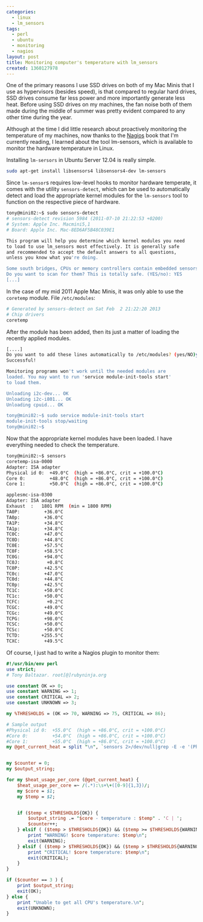 ```yaml
---
categories:
  - linux
  - lm_sensors
tags:
  - perl
  - ubuntu
  - monitoring
  - nagios
layout: post
title: Monitoring computer's temperature with lm_sensors
created: 1360127978
---
```


One of the primary reasons I use SSD drives on both of my Mac Minis that I use as hypervisors (besides speed), is that compared to regular hard drives, SSD drives consume far less power and more importantly generate less heat. Before using SSD drives on my machines, the fan noise both of them made during the middle of summer was pretty evident compared to any other time during the year.

Although at the time I did little research about proactively monitoring the temperature of my machines, now thanks to the <a href="http://nostarch.com/nagios.htm" target="_blank">Nagios</a> book that I'm currently reading, I learned about the tool lm-sensors, which is available to monitor the hardware temperature in Linux.

Installing `lm-sersors` in Ubuntu Server 12.04 is really simple.

```bash
sudo apt-get install libsensors4 libsensors4-dev lm-sensors
```

Since `lm-sensor`s requires low-level hooks to monitor hardware temperate, it comes with the utility `sensors-detect`, which can be used to automatically detect and load the appropriate kernel modules for the `lm-sensors` tool to function on the respective piece of hardware.

```bash
tony@mini02:~$ sudo sensors-detect 
# sensors-detect revision 5984 (2011-07-10 21:22:53 +0200)
# System: Apple Inc. Macmini5,1
# Board: Apple Inc. Mac-8ED6AF5B48C039E1

This program will help you determine which kernel modules you need
to load to use lm_sensors most effectively. It is generally safe
and recommended to accept the default answers to all questions,
unless you know what you're doing.

Some south bridges, CPUs or memory controllers contain embedded sensors.
Do you want to scan for them? This is totally safe. (YES/no): YES
[...]
```

In the case of my mid 2011 Apple Mac Minis, it was only able to use the `coretemp` module. File `/etc/modules`:

```bash
# Generated by sensors-detect on Sat Feb  2 21:22:20 2013
# Chip drivers
coretemp
```

After the module has been added, then its just a matter of loading the recently applied modules.

```bash
[....]
Do you want to add these lines automatically to /etc/modules? (yes/NO)yes
Successful!

Monitoring programs won't work until the needed modules are
loaded. You may want to run 'service module-init-tools start'
to load them.

Unloading i2c-dev... OK
Unloading i2c-i801... OK
Unloading cpuid... OK

tony@mini02:~$ sudo service module-init-tools start
module-init-tools stop/waiting
tony@mini02:~$ 
```

Now that the appropriate kernel modules have been loaded. I have everything needed to check the temperature.

<!-- markdownlint-disable -->
```bash
tony@mini02:~$ sensors
coretemp-isa-0000
Adapter: ISA adapter
Physical id 0:  +49.0°C  (high = +86.0°C, crit = +100.0°C)
Core 0:         +48.0°C  (high = +86.0°C, crit = +100.0°C)
Core 1:         +50.0°C  (high = +86.0°C, crit = +100.0°C)

applesmc-isa-0300
Adapter: ISA adapter
Exhaust  :   1801 RPM  (min = 1800 RPM)
TA0P:         +36.0°C  
TA0p:         +36.0°C  
TA1P:         +34.8°C  
TA1p:         +34.8°C  
TC0C:         +47.0°C  
TC0D:         +44.8°C  
TC0E:         +57.5°C  
TC0F:         +58.5°C  
TC0G:         +94.0°C  
TC0J:          +0.8°C  
TC0P:         +42.5°C  
TC0c:         +47.0°C  
TC0d:         +44.8°C  
TC0p:         +42.5°C  
TC1C:         +50.0°C  
TC1c:         +50.0°C  
TCFC:          +0.2°C  
TCGC:         +49.0°C  
TCGc:         +49.0°C  
TCPG:         +98.0°C  
TCSC:         +50.0°C  
TCSc:         +50.0°C  
TCTD:        +255.5°C  
TCXC:         +49.5°C  
```
<!-- markdownlint-enable -->

Of course, I just had to write a Nagios plugin to monitor them:

```perl
#!/usr/bin/env perl
use strict;
# Tony Baltazar. root[@]rubyninja.org

use constant OK => 0;
use constant WARNING => 1;
use constant CRITICAL => 2;
use constant UNKNOWN => 3;

my %THRESHOLDS = (OK => 70, WARNING => 75, CRITICAL => 86);

# Sample output
#Physical id 0:  +55.0°C  (high = +86.0°C, crit = +100.0°C)
#Core 0:         +54.0°C  (high = +86.0°C, crit = +100.0°C)
#Core 1:         +55.0°C  (high = +86.0°C, crit = +100.0°C)
my @get_current_heat = split "\n", `sensors 2>/dev/null|grep -E -e '(Physical id 0|Core [0-1])'`;


my $counter = 0;
my $output_string;

for my $heat_usage_per_core (@get_current_heat) {
    $heat_usage_per_core =~ /(.*):\s+\+([0-9]{1,3})/;
    my $core = $1;
    my $temp = $2;


    if ($temp < $THRESHOLDS{OK}) {
        $output_string .= "$core - temperature : $temp" . 'C | ';
        $counter++;
    } elsif ( ($temp > $THRESHOLDS{OK}) && ($temp >= $THRESHOLDS{WARNING}) && ($temp < $THRESHOLDS{CRITICAL}) ) {
        print "WARNING! $core temperature: $temp\n";
        exit(WARNING);
    } elsif ( ($temp > $THRESHOLDS{OK}) && ($temp > $THRESHOLDS{WARNING}) && ($temp >= $THRESHOLDS{CRITICAL}) ) { 
        print "CRITICAL! $core temperature: $temp\n";
        exit(CRITICAL);
    }
}

if ($counter == 3 ) {
    print $output_string;
    exit(OK);
} else {
    print "Unable to get all CPU's temperature.\n";
    exit(UNKNOWN);
}
```
